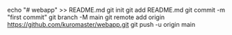 echo "# webapp" >> README.md
git init
git add README.md
git commit -m "first commit"
git branch -M main
git remote add origin https://github.com/kuromaster/webapp.git
git push -u origin main
